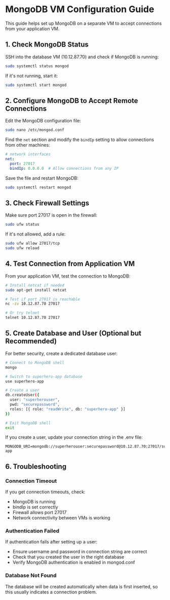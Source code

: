 # MongoDB VM Configuration Guide

This guide helps set up MongoDB on a separate VM to accept connections from your application VM.

## 1. Check MongoDB Status

SSH into the database VM (10.12.87.70) and check if MongoDB is running:

```bash
sudo systemctl status mongod
```

If it's not running, start it:

```bash
sudo systemctl start mongod
```

## 2. Configure MongoDB to Accept Remote Connections

Edit the MongoDB configuration file:

```bash
sudo nano /etc/mongod.conf
```

Find the `net` section and modify the `bindIp` setting to allow connections from other machines:

```yaml
# network interfaces
net:
  port: 27017
  bindIp: 0.0.0.0  # Allow connections from any IP
```

Save the file and restart MongoDB:

```bash
sudo systemctl restart mongod
```

## 3. Check Firewall Settings

Make sure port 27017 is open in the firewall:

```bash
sudo ufw status
```

If it's not allowed, add a rule:

```bash
sudo ufw allow 27017/tcp
sudo ufw reload
```

## 4. Test Connection from Application VM

From your application VM, test the connection to MongoDB:

```bash
# Install netcat if needed
sudo apt-get install netcat

# Test if port 27017 is reachable
nc -zv 10.12.87.70 27017

# Or try telnet
telnet 10.12.87.70 27017
```

## 5. Create Database and User (Optional but Recommended)

For better security, create a dedicated database user:

```bash
# Connect to MongoDB shell
mongo

# Switch to superhero-app database
use superhero-app

# Create a user
db.createUser({
  user: "superherouser",
  pwd: "securepassword",
  roles: [{ role: "readWrite", db: "superhero-app" }]
})

# Exit MongoDB shell
exit
```

If you create a user, update your connection string in the .env file:

```
MONGODB_URI=mongodb://superherouser:securepassword@10.12.87.70:27017/superhero-app
```

## 6. Troubleshooting

### Connection Timeout
If you get connection timeouts, check:
- MongoDB is running
- bindIp is set correctly
- Firewall allows port 27017
- Network connectivity between VMs is working

### Authentication Failed
If authentication fails after setting up a user:
- Ensure username and password in connection string are correct
- Check that you created the user in the right database
- Verify MongoDB authentication is enabled in mongod.conf

### Database Not Found
The database will be created automatically when data is first inserted, so this usually indicates a connection problem.
